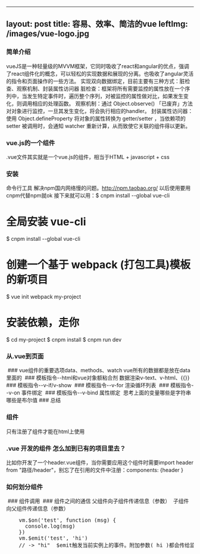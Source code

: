 
---
layout: post
title:  容易、效率、简洁的vue
leftImg:  /images/vue-logo.jpg
---
<style>
    img{
        max-width: 100%;
    }
</style>
###  简单介绍
vueJS是一种轻量级的MVVM框架，它同时吸收了react和angular的优点，强调了react组件化的概念，可以轻松的实现数据和展现的分离。也吸收了angular灵活的指令和页面操作的一些方法。
实现双向数据绑定，目前主要有三种方式：脏检查、观察机制、封装属性访问器
脏检查：框架将所有需要监控的属性放在一个序列中，当发生特定事件时，遍历整个序列，对被监控的属性做对比，如果发生变化，则调用相应的处理函数。
观察机制：通过 Object.observe() 「已废弃」方法对对象进行监控，一旦其发生变化，将会执行相应的handler。
封装属性访问器：使用 Object.defineProperty 将对象的属性转换为 getter/setter ，当依赖项的 setter 被调用时，会通知 watcher 重新计算，从而致使它关联的组件得以更新。
### vue.js的一个组件
.vue文件其实就是一个vue.js的组件，相当于HTML + javascript + css
### 安装
命令行工具
解决npm国内网络慢的问题。http://npm.taobao.org/  以后使用要用cnpm代替npm就ok
接下来就可以用：$ cnpm install --global vue-cli
# 全局安装 vue-cli
$ cnpm install --global vue-cli
# 创建一个基于 webpack (打包工具)模板的新项目
$ vue init webpack my-project
# 安装依赖，走你
$ cd my-project
$ cnpm install
$ cnpm run dev

### 从.vue到页面
<img src="../images/.vue.png" alt="" />
### vue组件的重要选项data、methods、watch
vue所有的数据都是放在data里面的
<img src="../images/data.png" alt="" />
### 模板指令--html和vue对象额粘合剂
数据渲染v-text、v-html、{{}}
<img src="../images/html-vue.png" alt="" />
### 模板指令--v-if/v-show
<img src="../images/vi-v-show.png" alt="" />
### 模板指令--v-for
渲染循环列表
<img src="../images/v-for.png" alt="" />
### 模板指令--v-on
事件绑定
<img src="../images/for-on.png" alt="" />
### 模板指令--v-bind
属性绑定
<img src="../images/bind.png" alt="" />
思考上面的变量哪些是字符串哪些是布尔值
### 总结
<img src="../images/1-zj.png" alt="" />

### 组件
只有注册了组件才能在html上使用
### .vue 开发的组件 怎么加到已有的项目里去？
比如你开发了一个header.vue组件，当你需要应用这个组件时需要import header from "路径/header"，别忘了在引用的文件中注册：components: {header }

### 如何划分组件
<img src="../images/zujian.png" alt="" />
### 组件调用
<img src="../images/diaoyong.png" alt="" />
### 组件之间的通信
父组件向子组件传递信息（参数）
<img src="../images/tongxin.png" alt="" />
子组件向父组件传递信息（参数）
<pre>
    vm.$on('test', function (msg) {
      console.log(msg)
    })
    vm.$emit('test', 'hi')
    // -> "hi"  $emit触发当前实例上的事件。附加参数( hi )都会传给监听器回调。
</pre>






